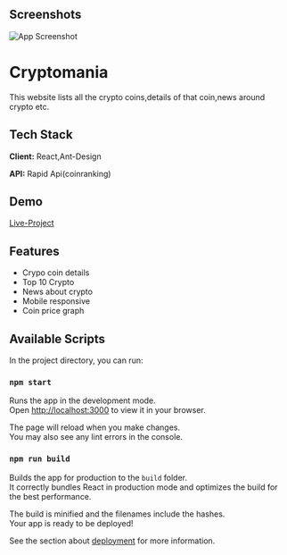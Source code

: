 

## Screenshots

![App Screenshot](https://i.imgur.com/EswehmU.png)

# Cryptomania

This website lists all the crypto coins,details of that coin,news around crypto etc.

## Tech Stack

**Client:** React,Ant-Design

**API:** Rapid Api(coinranking)

## Demo

[Live-Project]([https://jade-quokka-38c23e.netlify.app/])

## Features

- Crypo coin details
- Top 10 Crypto
- News about crypto
- Mobile responsive
- Coin price graph

## Available Scripts

In the project directory, you can run:

### `npm start`

Runs the app in the development mode.\
Open [http://localhost:3000](http://localhost:3000) to view it in your browser.

The page will reload when you make changes.\
You may also see any lint errors in the console.

### `npm run build`

Builds the app for production to the `build` folder.\
It correctly bundles React in production mode and optimizes the build for the best performance.

The build is minified and the filenames include the hashes.\
Your app is ready to be deployed!

See the section about [deployment](https://facebook.github.io/create-react-app/docs/deployment) for more information.


